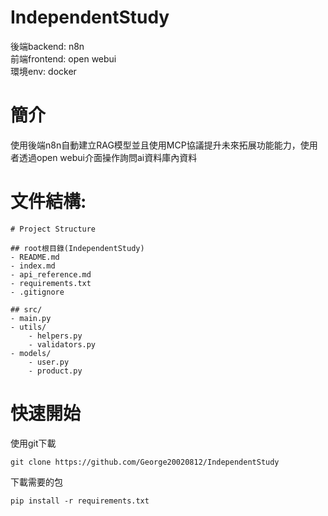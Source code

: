 # IndependentStudy
後端backend: n8n  
前端frontend: open webui  
環境env: docker  
# 簡介
使用後端n8n自動建立RAG模型並且使用MCP協議提升未來拓展功能能力，使用者透過open webui介面操作詢問ai資料庫內資料  
# 文件結構:

```
# Project Structure

## root根目錄(IndependentStudy)
- README.md
- index.md
- api_reference.md
- requirements.txt
- .gitignore

## src/
- main.py
- utils/
    - helpers.py
    - validators.py
- models/
    - user.py
    - product.py
```
# 快速開始
使用git下載
```
git clone https://github.com/George20020812/IndependentStudy
```
下載需要的包
```
pip install -r requirements.txt
```
